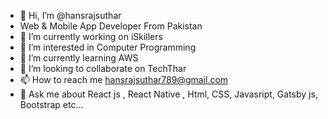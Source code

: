 - 👋 Hi, I’m @hansrajsuthar
- Web & Mobile App Developer From Pakistan
- 🔭 I’m currently working on iSkillers
- 👀 I’m interested in Computer Programming
- 🌱 I’m currently learning AWS
- 💞️ I’m looking to collaborate on TechThar
- 📫 How to reach me hansrajsuthar789@gmail.com
- 💬 Ask me about React js , React Native , Html, CSS, Javasript, Gatsby js, Bootstrap etc...
<!---
hansrajsuthar/hansrajsuthar is a ✨ special ✨ repository because its `README.md` (this file) appears on your GitHub profile.
You can click the Preview link to take a look at your changes.
--->
